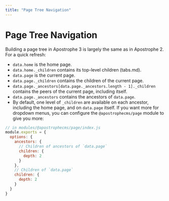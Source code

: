 ```yaml
---
title: "Page Tree Navigation"
---
```


# Page Tree Navigation

Building a page tree in Apostrophe 3 is largely the same as in Apostrophe 2. For a quick refresh:

- `data.home` is the home page.
- `data.home._children` contains its top-level children (tabs.md).
- `data.page` is the current page.
- `data.page._children` contains the children of the current page.
- `data.page._ancestors[data.page._ancestors.length - 1]._children` contains the peers of the current page, including itself.
- `data.page._ancestors` contains the ancestors of `data.page`.
- By default, one level of `_children` are available on each ancestor, including the home page, and on `data.page` itself. If you want more for dropdown menus, you can configure the `@apostrophecms/page` module to give you more:

```js
// in modules/@apostrophecms/page/index.js
module.exports = {
  options: {
    ancestors: {
      // Children of ancestors of `data.page`
      children: {
        depth: 2
      }
    },
    // Children of `data.page`
    children: {
      depth: 2
    }
  }
}
```
